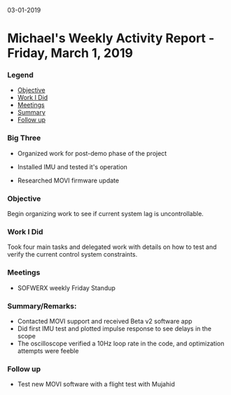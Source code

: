 03-01-2019
# Michael's Weekly Activity Report - Friday, March 1, 2019
### Legend
 - [Objective](#objective)
 - [Work I Did](#work-i-did)
 - [Meetings](#meetings)
 - [Summary](#summary)
 - [Follow up](#follow-up)

### Big Three

- Organized work for post-demo phase of the project

- Installed IMU and tested it's operation

- Researched MOVI firmware update

### Objective

Begin organizing work to see if current system lag is uncontrollable.

### Work I Did

Took four main tasks and delegated work with details on how to test and verify the current control system constraints.


### Meetings

  - SOFWERX weekly Friday Standup


### Summary/Remarks:

- Contacted MOVI support and received Beta v2 software app
- Did first IMU test and plotted impulse response to see delays in the scope
- The oscilloscope verified a 10Hz loop rate in the code, and optimization attempts were feeble


### Follow up

- Test new MOVI software with a flight test with Mujahid
